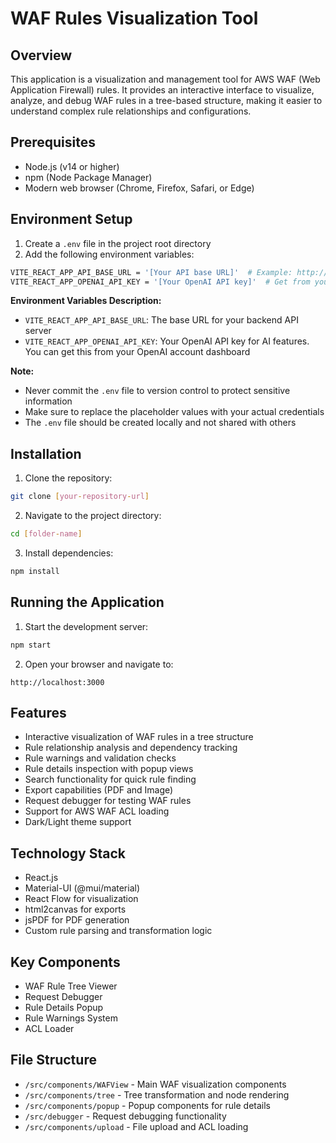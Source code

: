 # WAF Rules Visualization Tool

## Overview
This application is a visualization and management tool for AWS WAF (Web Application Firewall) rules. It provides an interactive interface to visualize, analyze, and debug WAF rules in a tree-based structure, making it easier to understand complex rule relationships and configurations.

## Prerequisites
- Node.js (v14 or higher)
- npm (Node Package Manager)
- Modern web browser (Chrome, Firefox, Safari, or Edge)

## Environment Setup
1. Create a `.env` file in the project root directory
2. Add the following environment variables:
```bash
VITE_REACT_APP_API_BASE_URL = '[Your API base URL]'  # Example: http://localhost:5000/api
VITE_REACT_APP_OPENAI_API_KEY = '[Your OpenAI API key]'  # Get from your OpenAI account
```

**Environment Variables Description:**
- `VITE_REACT_APP_API_BASE_URL`: The base URL for your backend API server
- `VITE_REACT_APP_OPENAI_API_KEY`: Your OpenAI API key for AI features. You can get this from your OpenAI account dashboard

**Note:** 
- Never commit the `.env` file to version control to protect sensitive information
- Make sure to replace the placeholder values with your actual credentials
- The `.env` file should be created locally and not shared with others

## Installation

1. Clone the repository:
```bash
git clone [your-repository-url]
```

2. Navigate to the project directory:
```bash
cd [folder-name]
```

3. Install dependencies:
```bash
npm install
```

## Running the Application

1. Start the development server:
```bash
npm start
```

2. Open your browser and navigate to:
```
http://localhost:3000
```

## Features
- Interactive visualization of WAF rules in a tree structure
- Rule relationship analysis and dependency tracking
- Rule warnings and validation checks
- Rule details inspection with popup views
- Search functionality for quick rule finding
- Export capabilities (PDF and Image)
- Request debugger for testing WAF rules
- Support for AWS WAF ACL loading
- Dark/Light theme support

## Technology Stack
- React.js
- Material-UI (@mui/material)
- React Flow for visualization
- html2canvas for exports
- jsPDF for PDF generation
- Custom rule parsing and transformation logic

## Key Components
- WAF Rule Tree Viewer
- Request Debugger
- Rule Details Popup
- Rule Warnings System
- ACL Loader

## File Structure
- `/src/components/WAFView` - Main WAF visualization components
- `/src/components/tree` - Tree transformation and node rendering
- `/src/components/popup` - Popup components for rule details
- `/src/debugger` - Request debugging functionality
- `/src/components/upload` - File upload and ACL loading